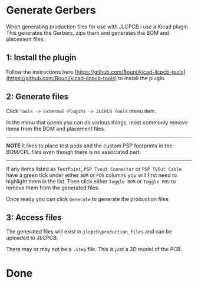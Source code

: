 # Generate Gerbers

When generating production files for use with JLCPCB i use a Kicad plugin. This generates the Gerbers, zips them and generates the BOM and placement files.

## 1: Install the plugin

Follow the instructions here [https://github.com/Bouni/kicad-jlcpcb-tools](https://github.com/Bouni/kicad-jlcpcb-tools) to install the plugin.

## 2: Generate files

Click `Tools -> External Plugins -> JLCPCB Tools` menu item.

In the menu that opens you can do various things, most commonly remove items from the BOM and placement files.

---

**NOTE** it likes to place test pads and the custom PSP footprints in the BOM/CPL files even though there is no associated part.

---

If any items listed as `TestPoint`, `PSP Tvout Connector` or `PSP TVOut Cable` have a green tick under either `BOM` or `POS` columns you will first need to highlight them in the list. Then click either `Toggle BOM` or `Toggle POS` to remove them from the generated files.

Once ready you can click `Generate` to generate the production files

## 3: Access files

The generated files will exist in `jlcpcb\production_files` and can be uploaded to JLCPCB.

There may or may not be a `.step` file. This is just a 3D model of the PCB.

# Done